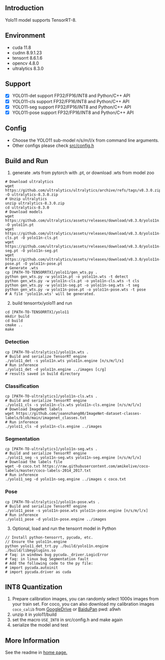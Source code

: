 ## Introduction

Yolo11 model supports TensorRT-8.

## Environment

* cuda 11.8
* cudnn 8.9.1.23
* tensorrt 8.6.1.6
* opencv 4.8.0
* ultralytics 8.3.0

## Support

* [x] YOLO11-det support FP32/FP16/INT8 and Python/C++ API
* [x] YOLO11-cls support FP32/FP16/INT8 and Python/C++ API
* [x] YOLO11-seg support FP32/FP16/INT8 and Python/C++ API
* [x] YOLO11-pose support FP32/FP16/INT8 and Python/C++ API

## Config

* Choose the YOLO11 sub-model n/s/m/l/x from command line arguments.
* Other configs please check [src/config.h](src/config.h)

## Build and Run

1. generate .wts from pytorch with .pt, or download .wts from model zoo

```shell
# Download ultralytics
wget https://github.com/ultralytics/ultralytics/archive/refs/tags/v8.3.0.zip -O ultralytics-8.3.0.zip
# Unzip ultralytics
unzip ultralytics-8.3.0.zip
cd ultralytics-8.3.0
# Download models
wget https://github.com/ultralytics/assets/releases/download/v8.3.0/yolo11n.pt -O yolo11n.pt
wget https://github.com/ultralytics/assets/releases/download/v8.3.0/yolo11n-cls.pt -O yolo11n-cls.pt
wget https://github.com/ultralytics/assets/releases/download/v8.3.0/yolo11n-seg.pt -O yolo11n-seg.pt
wget https://github.com/ultralytics/assets/releases/download/v8.3.0/yolo11n-pose.pt -O yolo11n-pose.pt
# Generate .wts
cp [PATH-TO-TENSORRTX]/yolo11/gen_wts.py .
python gen_wts.py -w yolo11n.pt -o yolo11n.wts -t detect
python gen_wts.py -w yolo11n-cls.pt -o yolo11n-cls.wts -t cls
python gen_wts.py -w yolo11n-seg.pt -o yolo11n-seg.wts -t seg
python gen_wts.py -w yolo11n-pose.pt -o yolo11n-pose.wts -t pose
# A file 'yolo11n.wts' will be generated.
```

2. build tensorrtx/yolo11 and run
```shell
cd [PATH-TO-TENSORRTX]/yolo11
mkdir build
cd build
cmake ..
make
```

### Detection
```shell
cp [PATH-TO-ultralytics]/yolo11n.wts .
# Build and serialize TensorRT engine
./yolo11_det -s yolo11n.wts yolo11n.engine [n/s/m/l/x]
# Run inference
./yolo11_det -d yolo11n.engine ../images [c/g]
# results saved in build directory
```

### Classification
```shell
cp [PATH-TO-ultralytics]/yolo11n-cls.wts .
# Build and serialize TensorRT engine
./yolo11_cls -s yolo11n-cls.wts yolo11n-cls.engine [n/s/m/l/x]
# Download ImageNet labels
wget https://github.com/joannzhang00/ImageNet-dataset-classes-labels/blob/main/imagenet_classes.txt
# Run inference
./yolo11_cls -d yolo11n-cls.engine ../images
```

### Segmentation
```shell
cp [PATH-TO-ultralytics]/yolo11n-seg.wts .
# Build and serialize TensorRT engine
./yolo11_seg -s yolo11n-seg.wts yolo11n-seg.engine [n/s/m/l/x]
# Download the labels file
wget -O coco.txt https://raw.githubusercontent.com/amikelive/coco-labels/master/coco-labels-2014_2017.txt
# Run inference
./yolo11_seg -d yolo11n-seg.engine ../images c coco.txt
```

### Pose
```shell
cp [PATH-TO-ultralytics]/yolo11n-pose.wts .
# Build and serialize TensorRT engine
./yolo11_pose -s yolo11n-pose.wts yolo11n-pose.engine [n/s/m/l/x]
# Run inference
./yolo11_pose -d yolo11n-pose.engine ../images
```

3. Optional, load and run the tensorrt model in Python
```shell
// Install python-tensorrt, pycuda, etc.
// Ensure the yolo11n.engine
python yolo11_det_trt.py ./build/yolo11n.engine ./build/libmyplugins.so
# faq: in windows bug pycuda._driver.LogicError
# faq: in linux bug Segmentation fault
# Add the following code to the py file:
# import pycuda.autoinit
# import pycuda.driver as cuda
```

## INT8 Quantization
1. Prepare calibration images, you can randomly select 1000s images from your train set. For coco, you can also download my calibration images `coco_calib` from [GoogleDrive](https://drive.google.com/drive/folders/1s7jE9DtOngZMzJC1uL307J2MiaGwdRSI?usp=sharing) or [BaiduPan](https://pan.baidu.com/s/1GOm_-JobpyLMAqZWCDUhKg) pwd: a9wh
2. unzip it in yolo11/build
3. set the macro `USE_INT8` in src/config.h and make again
4. serialize the model and test

## More Information
See the readme in [home page.](https://github.com/wang-xinyu/tensorrtx)
